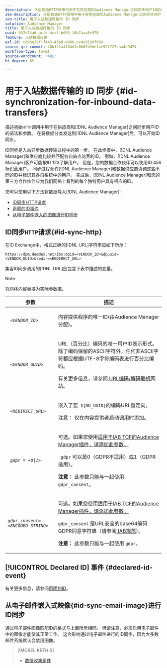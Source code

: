 ```yaml
---
description: 介绍初始HTTP调用中用于在供应商和Audience Manager之间同步用户ID的语法和参数。 ID同步可以在您将数据分类发送到Audience Manager后开始。
seo-description: 介绍初始HTTP调用中用于在供应商和Audience Manager之间同步用户ID的语法和参数。 ID同步可以在您将数据分类发送到Audience Manager后开始。
seo-title: 用于入站数据传输的 ID 同步
solution: Audience Manager
title: 用于入站数据传输的 ID 同步
uuid: 037e74a6-acfd-4cef-b693-16b7aaa8e976
feature: 入站数据传输
exl-id: cd9be32f-f443-45bd-a906-ec4c8589f608
source-git-commit: 48b122a4184d1c0662b9de14e92f727caa4a9d74
workflow-type: tm+mt
source-wordcount: '481'
ht-degree: 8%

---
```


# 用于入站数据传输的 ID 同步 {#id-synchronization-for-inbound-data-transfers}

描述初始`HTTP`调用中用于在供应商和[!DNL Audience Manager]之间同步用户ID的语法和参数。 在将数据分类发送到[!DNL Audience Manager]后，可以开始ID同步。

ID同步是入站异步数据传输过程中的第一步。 在此步骤中，[!DNL Audience Manager]和供应商比较并匹配各自站点访客的ID。 例如，[!DNL Audience Manager]客户可能按ID 123了解用户。 但是，您的数据合作伙伴可以使用ID 456标识此用户。 同步过程允许[!DNL Audience Manager]和数据供应商协调这些不同的ID并标识其各自系统中的用户。 完成后，[!DNL Audience Manager]和您的第三方合作伙伴应为我们网络上看到的每个独特用户具有相应的ID。

您可以使用以下方法将数据导入[!DNL Audience Manager]:

* [ID同步HTTP请求](../../../integration/sending-audience-data/batch-data-transfer-explained/id-sync-http.md#id-sync-http)
* [声明的ID事件](../../../integration/sending-audience-data/batch-data-transfer-explained/id-sync-http.md#declared-id-event)
* [从电子邮件嵌入的图像进行ID同步](../../../integration/sending-audience-data/batch-data-transfer-explained/id-sync-http.md#id-sync-email-image)

## ID同步`HTTP`请求{#id-sync-http}

在ID Exchange中，格式正确的[!DNL URL]字符串应如下所示：

```
https://dpm.demdex.net/ibs:dpid=<VENDOR_ID>&dpuuid=<VENDOR_UUID>&redir=<REDIRECT_URL>
```

集客ID同步调用的[!DNL URL]应包含下表中描述的变量。

>[!NOTE]
>
>将斜体内容替换为实际参数值。

<table id="table_EB9F4246E2A34ABB8ED06EA458EB186F"> 
 <thead> 
  <tr> 
   <th colname="col1" class="entry"> 参数 </th> 
   <th colname="col2" class="entry"> 描述 </th> 
  </tr> 
 </thead>
 <tbody> 
  <tr> 
   <td colname="col1"> <code> <i>&lt;VENDOR_ID&gt;</i> </code> </td> 
   <td colname="col2"> <p>内容提供程序的唯一ID(由<span class="keyword">Audience Manager</span>分配)。 </p> </td> 
  </tr> 
  <tr> 
   <td colname="col1"> <code> <i>&lt;VENDOR_UUID&gt;</i> </code> </td> 
   <td colname="col2"> <p>URL（百分比）编码的唯一用户ID表示形式。 除了编码保留的ASCII字符外，任何非ASCII字符都应根据UTF-8字符编码表进行百分比编码。 </p> <p>有关更多信息，请参阅<a href="https://www.url-encode-decode.com" format="http" scope="external"> URL编码/解码联机</a>网站。 </p> </td> 
  </tr> 
  <tr> 
   <td colname="col1"> <code> <i>&lt;REDIRECT_URL&gt;</i> </code> </td> 
   <td colname="col2"> <p>嵌入了宏<code> ${DD_UUID}</code>的编码URL重定向。 </p> <p>注意： 仅在内容提供者启动调用时添加。 </p> </td> 
  </tr> 
  <tr> 
   <td colname="col1"> <code> <i>gdpr = &lt;0|1&gt;</i> </code> </td> 
   <td colname="col2"> <p>可选。如果您使用<a href="../../../overview/data-security-and-privacy/aam-iab-plugin.md">适用于IAB TCF的Audience Manager插件，请添加此参数。</a></p> <p><code> gdpr</code> 可以是0（GDPR不适用）或1（GDPR适用）。 </p> <p> <b>注意：</b> 此参数只能与一起使用 <code>gdpr_consent</code>。</p></td> 
  </tr> 
  <tr> 
   <td colname="col1"> <code><i>gdpr_consent=&lt;ENCODED STRING&gt;</i> </code> </td> 
   <td colname="col2"> <p>可选。如果您使用<a href="../../../overview/data-security-and-privacy/aam-iab-plugin.md">适用于IAB TCF的Audience Manager插件，请添加此参数。</a></p> <p><code>gdpr_consent</code> 是URL安全的base64编码GDPR同意字符串（请参阅<a href="https://github.com/InteractiveAdvertisingBureau/GDPR-Transparency-and-Consent-Framework/blob/master/URL-based%20Consent%20Passing_%20Framework%20Guidance.md#specifications" format="http" scope="external"> IAB规范</a>）。 </p> <p> <b>注意：</b> 此参数只能与一起使用 <code>gdpr</code>。</p> </td> 
  </tr> 
 </tbody> 
</table>

## [!UICONTROL Declared ID] 事件 {#declared-id-event}

有关更多信息，请参阅[声明的ID](../../../features/declared-ids.md)。

## 从电子邮件嵌入式映像{#id-sync-email-image}进行ID同步

通过电子邮件图像匹配ID的格式与上面所示相同。 但请注意，必须启用电子邮件中的图像才能使其正常工作。 这会影响通过电子邮件进行的ID同步，因为大多数邮件系统默认会禁用图像。

>[!MORELIKETHIS]
>
>* [数据收集组件](../../../reference/system-components/components-data-collection.md)

